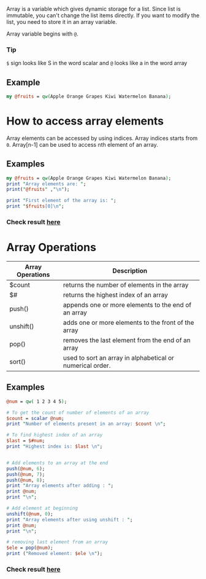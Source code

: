 Array is a variable which gives dynamic storage for a list. Since list is immutable, you can't change the list items directly. If you want to modify the list, you need to store it in an array variable.

Array variable begins with `@`. 

### Tip
`$` sign looks like S in the word scalar and `@` looks like a in the word array 

## Example

```perl
my @fruits = qw(Apple Orange Grapes Kiwi Watermelon Banana);
```
# How to access array elements

Array elements can be accessed by using indices. Array indices starts from `0`.  Array[n-1] can be used to access nth element of an array.

## Examples

```perl
my @fruits = qw(Apple Orange Grapes Kiwi Watermelon Banana);
print "Array elements are: ";
print("@fruits" ,"\n");

print "First element of the array is: ";
print "$fruits[0]\n";
```

### Check result [here](https://onecompiler.com/perl/3vnrab9dj)

# Array Operations

|Array Operations| Description|
|----|----|
| $count| returns the number of elements in the array|
| $# | returns the highest index of an array|
| push() | appends one or more elements to the end of an array |
|unshift() | adds one or more elements to the front of the array |
| pop() | removes the last element from the end of an array|
| sort() | used to sort an array in alphabetical or numerical order. |

## Examples

```perl
@num = qw( 1 2 3 4 5);

# To get the count of number of elements of an array
$count = scalar @num;
print "Number of elements present in an array: $count \n";

# To find highest index of an array
$last = $#num;
print "Highest index is: $last \n";


# Add elements to an array at the end
push(@num, 6);
push(@num, 7);
push(@num, 8);
print "Array elements after adding : ";
print @num;
print "\n";

# Add element at beginning
unshift(@num, 0);
print "Array elements after using unshift : ";
print @num;
print "\n";

# removing last element from an array
$ele = pop(@num);
print ("Removed element: $ele \n");
```

### Check result [here](https://onecompiler.com/perl/3vnrdbrrk)
